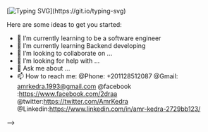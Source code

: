 [![Typing SVG](https://readme-typing-svg.demolab.com?font=Fira+Code&pause=1000&color=5DA1F7&width=435&lines=Hi%2C+I'm+Amr+%2C+a+Fullstack+Engineer.;i'm+in+a+continues+jorney+to+learn.)](https://git.io/typing-svg)

Here are some ideas to get you started:

- 🔭 I’m currently learning to be a software engineer
- 🌱 I’m currently learning Backend developing
- 👯 I’m looking to collaborate on ...
- 🤔 I’m looking for help with ...
- 💬 Ask me about ...
- 📫 How to reach me:
@Phone: +201128512087
@Gmail: amrkedra.1993@gmail.com
@facebook :https://www.facebook.com/2draa
@twitter:https://twitter.com/AmrKedra
@Linkedin:https://www.linkedin.com/in/amr-kedra-2729bb123/

-->
